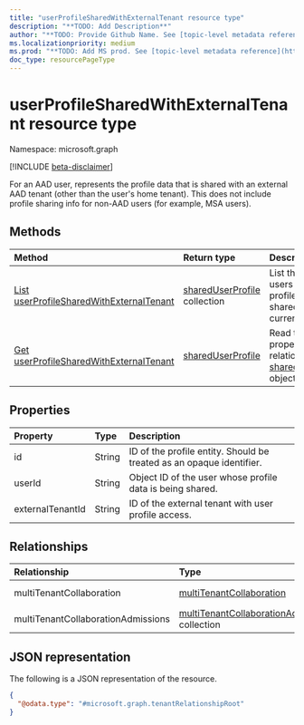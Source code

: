 ```yaml
---
title: "userProfileSharedWithExternalTenant resource type"
description: "**TODO: Add Description**"
author: "**TODO: Provide Github Name. See [topic-level metadata reference](https://msgo.azurewebsites.net/add/document/guidelines/metadata.html#topic-level-metadata)**"
ms.localizationpriority: medium
ms.prod: "**TODO: Add MS prod. See [topic-level metadata reference](https://msgo.azurewebsites.net/add/document/guidelines/metadata.html#topic-level-metadata)**"
doc_type: resourcePageType
---
```


# userProfileSharedWithExternalTenant resource type

Namespace: microsoft.graph

[!INCLUDE [beta-disclaimer](../../includes/beta-disclaimer.md)]

For an AAD user, represents the profile data that is shared with an external AAD tenant (other than the user's home tenant). This does not include profile sharing info for non-AAD users (for example, MSA users).

## Methods
|Method|Return type|Description|
|:---|:---|:---|
|[List userProfileSharedWithExternalTenant](../api/userprofilesharedwithexternaltenant-list.md)|[sharedUserProfile](../resources/userprofilesharedwithexternaltenant.md) collection|List the external users whose profile data is shared with the current tenant.|
|[Get userProfileSharedWithExternalTenant](../api/userprofilesharedwithexternaltenant-get.md)|[sharedUserProfile](../resources/userprofilesharedwithexternaltenant.md)|Read the properties and relationships of a [sharedUserProfile](../resources/userprofilesharedwithexternaltenant.md) object.|

## Properties
|Property|Type|Description|
|:---|:---|:---|
| id | String | ID of the profile entity. Should be treated as an opaque identifier. |
| userId | String | Object ID of the user whose profile data is being shared. |
| externalTenantId | String | ID of the external tenant with user profile access. |

## Relationships
|Relationship|Type|Description|
|:---|:---|:---|
|multiTenantCollaboration|[multiTenantCollaboration](../resources/multitenantcollaboration.md)|**TODO: Add Description**|
|multiTenantCollaborationAdmissions|[multiTenantCollaborationAdmission](../resources/multitenantcollaborationadmission.md) collection|**TODO: Add Description**|

## JSON representation
The following is a JSON representation of the resource.
<!-- {
  "blockType": "resource",
  "keyProperty": "id",
  "@odata.type": "microsoft.graph.tenantRelationshipRoot",
  "openType": false
}
-->
``` json
{
  "@odata.type": "#microsoft.graph.tenantRelationshipRoot"
}
```


